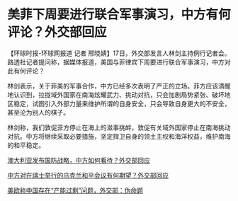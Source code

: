 # 美菲下周要进行联合军事演习，中方有何评论？外交部回应

【环球时报-环球网报道 记者
邢晓婧】17日，外交部发言人林剑主持例行记者会。路透社记者提问称，据媒体报道，美国与菲律宾下周要进行联合军事演习，中方对此有何评论？

林剑表示，关于菲美的军事合作，中方已经多次表明了严正的立场。菲方应该清醒地认识到，拉拢域外国家在南海炫耀武力、挑动对抗，只会加剧局势紧张、破坏地区稳定，试图引入外部力量来维护所谓的自身安全，只会导致自身更大的不安全，甚至沦为别人的棋子。

林剑称，我们敦促菲方停止在海上的滋事挑衅，敦促有关域外国家停止在南海挑动对抗。中方将继续采取必要措施，坚定捍卫自身的领土主权和海洋权益，维护南海的和平稳定。

[澳大利亚发布国防战略，中方如何看待？外交部回应 ](https://news.qq.com/rain/a/20240417A05J3G00)

[中方对在瑞士举行的乌克兰和平会议有何期望？外交部回应 ](https://news.qq.com/rain/a/20240417A05K6A00)

[美欧称中国存在“产能过剩”问题，外交部：伪命题 ](https://news.qq.com/rain/a/20240417A05LOM00)

